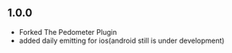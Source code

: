 ## 1.0.0

-   Forked The Pedometer Plugin
-   added daily emitting for ios(android still is under development)
